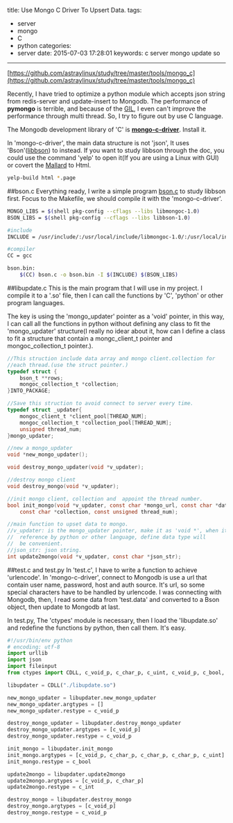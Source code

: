 title: Use Mongo C Driver To Upsert Data.
tags:
  - server
  - mongo
  - C
  - python
categories:
  - server
date: 2015-07-03 17:28:01
keywords: c server mongo update so
---

[https://github.com/astraylinux/study/tree/master/tools/mongo_c](https://github.com/astraylinux/study/tree/master/tools/mongo_c)

Recently, I have tried to optimize a python module which accepts json string from redis-server and update-insert to Mongodb. The performance of **pymongo** is terrible, and because of the [GIL](https://en.wikipedia.org/wiki/Global_Interpreter_Lock), I even can't improve the performance through multi thread. So, I try to figure out by use C language.

The Mongodb development library of 'C' is [**mongo-c-driver**](https://github.com/mongodb/mongo-c-driver). Install it.

In 'mongo-c-driver', the main data structure is not 'json', It uses 'Bson'([libbson](https://github.com/mongodb/libbson)) to instead. If you want to study libbson through the doc, you could use the command 'yelp' to open it(If you are using a Linux with GUI) or covert the [Mallard](http://projectmallard.org/) to Html.
```bash
yelp-build html *.page
```
<!--more-->

##bson.c
Everything ready, I write a simple program [bson.c](https://github.com/astraylinux/study/blob/master/tools/mongo_c/bson.c) to study libbson first. Focus to the Makefile, we should compile it with the 'mongo-c-driver'.
```bash
MONGO_LIBS = $(shell pkg-config --cflags --libs libmongoc-1.0)
BSON_LIBS = $(shell pkg-config --cflags --libs libbson-1.0)

#include
INCLUDE = /usr/include/:/usr/local/include/libmongoc-1.0/:/usr/local/include/libbson-1.0/

#compiler
CC = gcc

bson.bin:
    $(CC) bson.c -o bson.bin -I $(INCLUDE) $(BSON_LIBS)
```

##libupdate.c
This is the main program that I will use in my project. I compile it to a '.so' file, then I can call the functions by 'C', 'python' or other program languages.

The key is using the 'mongo_updater' pointer as a 'void' pointer,  in this way, I can call all the functions in python without defining any class to fit the 'mongo_updater' structure(I really no idear about it, how can I define a class to fit a structure that contain a mongc_client_t pointer and mongoc_collection_t pointer.).
```c
//This struction include data array and mongo client.collection for
//each thread.(use the struct pointer.)
typedef struct {
	bson_t **rows;
	mongoc_collection_t *collection;
}INTO_PACKAGE;

//Save this struction to avoid connect to server every time.
typedef struct _updater{
	mongoc_client_t *client_pool[THREAD_NUM];
	mongoc_collection_t *collection_pool[THREAD_NUM];
	unsigned thread_num;
}mongo_updater;

//new a mongo_updater
void *new_mongo_updater();

void destroy_mongo_updater(void *v_updater);

//destroy mongo client
void destroy_mongo(void *v_updater);

//init mongo client, collection and  appoint the thread number.
bool init_mongo(void *v_updater, const char *mongo_url, const char *database,\
	const char *collection, const unsigned thread_num);

//main function to upset data to mongo.
//v_updater: is the mongo_updater pointer, make it as 'void *', when it
//	reference by python or other language, define data type will
//	be convenient.
//json_str: json string.
int update2mongo(void *v_updater, const char *json_str);
```

##test.c and test.py
In 'test.c', I have to write a function to achieve 'urlencode'. In 'mongo-c-driver', connect to Mongodb is use a url that contain user name, password, host and auth source. It's url, so some special characters have to be handled by urlencode. I was connecting with Mongodb, then, I read some data from 'test.data' and converted to a Bson object, then update to Mongodb at last.

In test.py, The 'ctypes' module is necessary, then I load the 'libupdate.so' and redefine the functions by python, then call them. It's easy.
```python
#!/usr/bin/env python
# encoding: utf-8
import urllib
import json
import fileinput
from ctypes import CDLL, c_void_p, c_char_p, c_uint, c_void_p, c_bool, c_int

libupdater = CDLL("./libupdate.so")

new_mongo_updater = libupdater.new_mongo_updater
new_mongo_updater.argtypes = []
new_mongo_updater.restype = c_void_p

destroy_mongo_updater = libupdater.destroy_mongo_updater
destroy_mongo_updater.argtypes = [c_void_p]
destroy_mongo_updater.restype = c_void_p

init_mongo = libupdater.init_mongo
init_mongo.argtypes = [c_void_p, c_char_p, c_char_p, c_char_p, c_uint]
init_mongo.restype = c_bool

update2mongo = libupdater.update2mongo
update2mongo.argtypes = [c_void_p, c_char_p]
update2mongo.restype = c_int

destroy_mongo = libupdater.destroy_mongo
destroy_mongo.argtypes = [c_void_p]
destroy_mongo.restype = c_void_p
```






